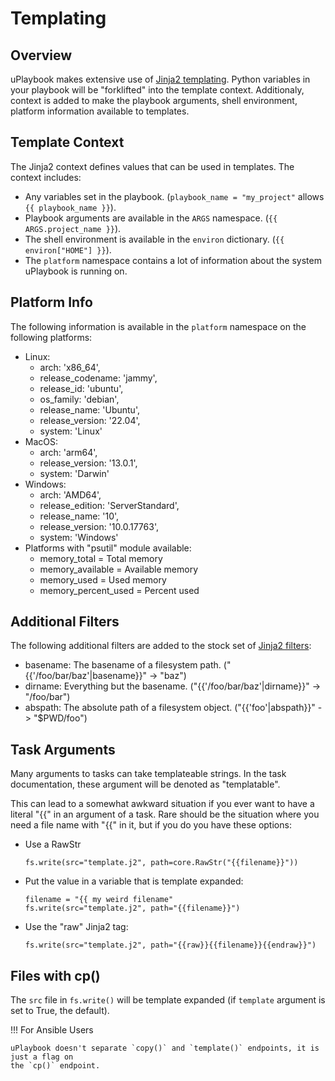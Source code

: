 # Templating

## Overview

uPlaybook makes extensive use of
[Jinja2 templating](https://jinja.palletsprojects.com/en/2.10.x/templates/).  Python
variables in your playbook will be "forklifted" into the template context.  Additionaly,
context is added to make the playbook arguments, shell environment, platform information
available to templates.

## Template Context

The Jinja2 context defines values that can be used in templates.  The context includes:

- Any variables set in the playbook.  (`playbook_name = "my_project"` allows `{{
  playbook_name }}`).
- Playbook arguments are available in the `ARGS` namespace.  (`{{ ARGS.project_name }}`).
- The shell environment is available in the `environ` dictionary.  (`{{ environ["HOME"] }}`).
- The `platform` namespace contains a lot of information about the system uPlaybook is
  running on.

## Platform Info

The following information is available in the `platform` namespace on the following
platforms:

- Linux:
  - arch: 'x86_64',
  - release_codename: 'jammy',
  - release_id: 'ubuntu',
  - os_family: 'debian',
  - release_name: 'Ubuntu',
  - release_version: '22.04',
  - system: 'Linux'
- MacOS:
  - arch: 'arm64',
  - release_version: '13.0.1',
  - system: 'Darwin'
- Windows:
  - arch: 'AMD64',
  - release_edition: 'ServerStandard',
  - release_name: '10',
  - release_version: '10.0.17763',
  - system: 'Windows'
- Platforms with "psutil" module available:
  - memory_total = Total memory
  - memory_available = Available memory
  - memory_used = Used memory
  - memory_percent_used = Percent used

## Additional Filters

The following additional filters are added to the stock set of [Jinja2
filters](https://tedboy.github.io/jinja2/templ14.html):

- basename: The basename of a filesystem path.  ("{{'/foo/bar/baz'|basename}}" -> "baz")
- dirname: Everything but the basename.  ("{{'/foo/bar/baz'|dirname}}" -> "/foo/bar")
- abspath: The absolute path of a filesystem object.  ("{{'foo'|abspath}}" ->
  "$PWD/foo")

## Task Arguments

Many arguments to tasks can take templateable strings.  In the task documentation, these
argument will be denoted as "templatable".

This can lead to a somewhat awkward situation if you ever want to have a literal "{{" in
an argument of a task.  Rare should be the situation where you need a file name with "{{"
in it, but if you do you have these options:

- Use a RawStr
    ```
    fs.write(src="template.j2", path=core.RawStr("{{filename}}"))
    ```
- Put the value in a variable that is template expanded:
    ```
    filename = "{{ my weird filename"
    fs.write(src="template.j2", path="{{filename}}")
    ```
- Use the "raw" Jinja2 tag:
    ```
    fs.write(src="template.j2", path="{{raw}}{{filename}}{{endraw}}")
    ```

## Files with cp()

The `src` file in `fs.write()` will be template expanded (if `template` argument is set to
True, the default).

!!! For Ansible Users

    uPlaybook doesn't separate `copy()` and `template()` endpoints, it is just a flag on
    the `cp()` endpoint.

<!-- vim: set tw=90: -->
